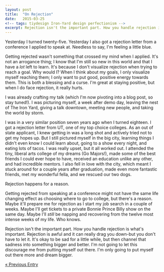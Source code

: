 ```yaml
---
layout: post
title:  "On Rejection"
date:   2015-03-25
<!-- tags: tiydesign Iron-Yard design perfectionism -->
excerpt: Rejection isn't the important part. How you handle rejection is what's important. Rejection is awful and it can really drag you down-but you don't have to let it. It's okay to be sad for a little while, but then channel that sadness into something bigger and better.
---
```


Yesterday I turned twenty-five. Yesterday I also got a rejection letter from a conference I applied to speak at. Needless to say, I'm feeling a little blue.

Getting rejected wasn't something that crossed my mind when I applied. It's not an arrogance thing; I know that I'm still so new in this world and that I have a _lot_ left to learn. It's because I don't visualize rejection when trying to reach a goal. Why would I? When I think about my goals, I only visualize myself reaching them; I only want to put good, positive energy towards them. This is both a blessing and a curse. I'm great at staying positive, but when I do face rejection, it really hurts.

I was already crafting my talk (which I'm now pivoting into a blog post, so stay tuned!). I was picturing myself, a week after demo day, leaving the nest of The Iron Yard, giving a talk downtown, meeting new people, and taking the world by storm.  

I was in a very similar position seven years ago when I turned eighteen. I got a rejection letter from UT, one of my top choice colleges. As an out of state applicant, I knew getting in was a long shot and actively tried not to get my hopes up. But I still pictured myself in the big city, learning things I didn't even know I could learn about, going to a show every night, and eating lots of tacos. I was really upset, but it all worked out. I attended the tiny, liberal arts college of my dreams (Go Majors!), made some of the best friends I could ever hope to have, received an education unlike any other, and had incredible mentors. I also fell in love with the city, which meant I stuck around for a couple years after graduation, made even more fantastic friends, met my wonderful fella, and we rescued our two dogs.

Rejection happens for a reason.

Getting rejected from speaking at a conference might not have the same life changing effect as choosing where to go to college, but there's a reason. Maybe it'll prepare me for rejection as I start my job search in a couple of weeks. Maybe I'll get tickets to a private Bonnie Prince Billy show on the same day. Maybe I'll _still_ be napping and recovering from the twelve most intense weeks of my life. Who knows. 

Rejection isn't the important part. How you handle rejection is what's important. Rejection is awful and it can really drag you down-but you don't have to let it. It's okay to be sad for a little while, but then channel that sadness into something bigger and better. I'm not going to let this discourage me from putting myself out there. I'm only going to put myself out there more and dream bigger. 

<div>
	<a class="previous-entry" href="http://jessecrow.com/2015/03/17/logo-challenge.html">&laquo; Previous Entry</a>
	<!-- <a class="next-entry" href="http://jessecrow.com/2015/02/19/web-typography-codepens.html">Next Entry &raquo;</a> -->
</div>